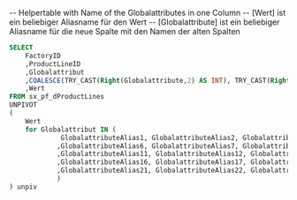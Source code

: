 -- Helpertable with Name of the Globalattributes in one Column
-- [Wert] ist ein beliebiger Aliasname für den Wert
-- [Globalattribute] ist ein beliebiger Aliasname für die neue Spalte mit den Namen der alten Spalten

````SQL
SELECT
	FactoryID
	,ProductLineID
	,Globalattribut
	,COALESCE(TRY_CAST(Right(Globalattribute,2) AS INT), TRY_CAST(Right(Globalattribute,1) AS INT)) AS GlobalattributeNumber
	,Wert
FROM sx_pf_dProductLines
UNPIVOT
(
	Wert
	for Globalattribut IN (
			 GlobalattributeAlias1, GlobalattributeAlias2, GlobalattributeAlias3, GlobalattributeAlias4, GlobalattributeAlias5
			,GlobalattributeAlias6, GlobalattributeAlias7, GlobalattributeAlias8, GlobalattributeAlias9, GlobalattributeAlias10
			,GlobalattributeAlias11, GlobalattributeAlias12, GlobalattributeAlias13, GlobalattributeAlias14, GlobalattributeAlias15
			,GlobalattributeAlias16, GlobalattributeAlias17, GlobalattributeAlias18, GlobalattributeAlias19, GlobalattributeAlias20
			,GlobalattributeAlias21, GlobalattributeAlias22, GlobalattributeAlias23, GlobalattributeAlias24, GlobalattributeAlias25
			)
) unpiv
 ````
